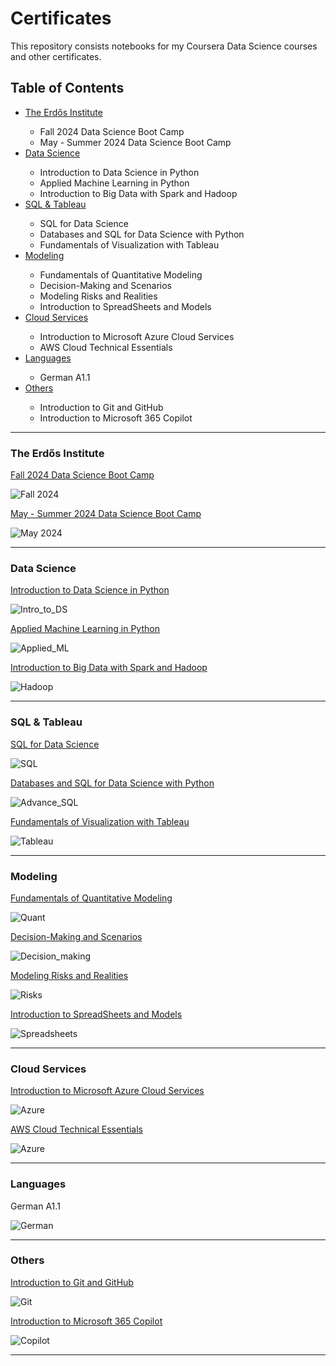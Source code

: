# Certificates

This repository consists notebooks for my Coursera Data Science courses and other certificates.

<h2 id="Table-of-Contents">Table of Contents</h2>

<ul>
    <li><a href="#Erdos">The Erdős Institute</a></li>
    <ul>
        <li>Fall 2024 Data Science Boot Camp</li>
        <li>May - Summer 2024 Data Science Boot Camp</li>
    </ul>
    <li><a href="#Data Science">Data Science</a></li>
    <ul>
        <li>Introduction to Data Science in Python</li>
        <li>Applied Machine Learning in Python</li>
        <li>Introduction to Big Data with Spark and Hadoop</li>
    </ul>
    <li><a href="#SQL">SQL & Tableau</a> </li>
    <ul>
        <li>SQL for Data Science</li>
        <li>Databases and SQL for Data Science with Python</li>
        <li>Fundamentals of Visualization with Tableau</li>
    </ul>
    <li><a href="#Modeling">Modeling</a> </li>
    <ul>
        <li>Fundamentals of Quantitative Modeling</li>
        <li>Decision-Making and Scenarios</li>
        <li>Modeling Risks and Realities</li>
        <li>Introduction to SpreadSheets and Models</li>
    </ul>
    <li><a href="#Cloud Services">Cloud Services</a> </li>
    <ul>
        <li>Introduction to Microsoft Azure Cloud Services</li>
        <li>AWS Cloud Technical Essentials</li>
    </ul>
    <li><a href="#Languages">Languages</a> </li>
    <ul>
        <li>German A1.1</li>
    </ul>
    <li><a href="#Others">Others</a> </li>
    <ul>
        <li>Introduction to Git and GitHub</li>
        <li>Introduction to Microsoft 365 Copilot</li>
    </ul>
</ul>

---

<h3 id="Erdos">The Erdős Institute</h3>

[Fall 2024 Data Science Boot Camp](https://www.erdosinstitute.org/certificates/fall-2024/data-science-boot-camp/khanh-nguyen/ca368ce5-6cb3-41d0-b74a-1f3a050b9c44)

![Fall 2024](Certificates/Erdos_Fall_2024.png)

[May - Summer 2024 Data Science Boot Camp](https://www.erdosinstitute.org/certificates/may-summer-2024/data-science-boot-camp/khanh-nguyen)

![May 2024](Certificates/Erdos_May_2024.png)

---

<h3 id="Data Science">Data Science</h3>

[Introduction to Data Science in Python](https://www.coursera.org/learn/python-data-analysis)

![Intro_to_DS](Certificates/Intro_to_DS.jpg)

[Applied Machine Learning in Python](https://www.coursera.org/learn/python-machine-learning?specialization=data-science-python)

![Applied_ML](Certificates/Applied_ML.jpg)

[Introduction to Big Data with Spark and Hadoop](https://www.coursera.org/learn/introduction-to-big-data-with-spark-hadoop/home/module/7)

![Hadoop](Certificates/Hadoop.jpg)

---

<h3 id="SQL">SQL & Tableau</h3>

[SQL for Data Science](https://www.coursera.org/learn/sql-for-data-science)

![SQL](Certificates/sql_DS.jpg)

[Databases and SQL for Data Science with Python](https://www.coursera.org/learn/sql-data-science)

![Advance_SQL](Certificates/Advanced_SQL.jpg)

[Fundamentals of Visualization with Tableau](https://www.coursera.org/learn/data-visualization-tableau)

![Tableau](Certificates/tableau.jpg)

---

<h3 id="Modeling">Modeling</h3>

[Fundamentals of Quantitative Modeling](https://www.coursera.org/learn/wharton-quantitative-modeling)

![Quant](Certificates/quant_modeling.jpg)

[Decision-Making and Scenarios](https://www.coursera.org/learn/wharton-decision-making-scenarios)

![Decision_making](Certificates/Decision_making.jpg)

[Modeling Risks and Realities](https://www.coursera.org/learn/wharton-risk-models)

![Risks](Certificates/modeling_risks.jpg)

[Introduction to SpreadSheets and Models](https://www.coursera.org/learn/wharton-introduction-spreadsheets-models)

![Spreadsheets](Certificates/spreadsheets.jpg)

---

<h3 id="Cloud Services">Cloud Services</h3>

[Introduction to Microsoft Azure Cloud Services](https://www.coursera.org/learn/microsoft-azure-cloud-services)

![Azure](Certificates/Azure_intro.jpg)

[AWS Cloud Technical Essentials](https://www.coursera.org/learn/aws-cloud-technical-essentials?specialization=aws-fundamentals)

![Azure](Certificates/AWS_introduction.jpg)

---

<h3 id="Languages">Languages</h3>

German A1.1

![German](Certificates/German_A11.png)

---

<h3 id="Others">Others</h3>

[Introduction to Git and GitHub](https://www.coursera.org/learn/introduction-git-github)

![Git](Certificates/Git.jpg)

[Introduction to Microsoft 365 Copilot](https://www.coursera.org/learn/introduction-to-microsoft-365-copilot)

![Copilot](Certificates/Copilot.jpg)

---



